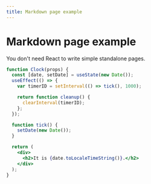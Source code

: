 ```yaml
---
title: Markdown page example
---
```


# Markdown page example

You don't need React to write simple standalone pages.


```jsx live
function Clock(props) {
  const [date, setDate] = useState(new Date());
  useEffect(() => {
    var timerID = setInterval(() => tick(), 1000);

    return function cleanup() {
      clearInterval(timerID);
    };
  });

  function tick() {
    setDate(new Date());
  }

  return (
    <div>
      <h2>It is {date.toLocaleTimeString()}.</h2>
    </div>
  );
}
```